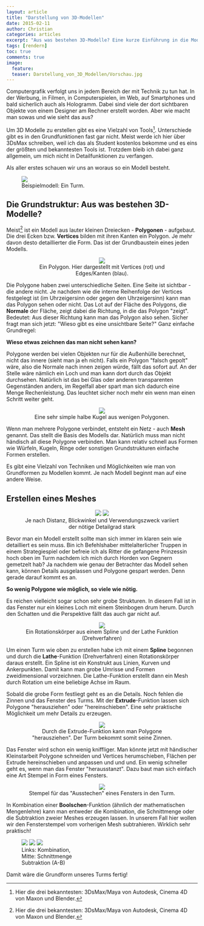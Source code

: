 ```yaml
---
layout: article
title: "Darstellung von 3D-Modellen"
date: 2015-02-11
author: Christian
categories: articles
excerpt: "Aus was bestehen 3D-Modelle? Eine kurze Einführung in die Modellierung."
tags: [rendern]
toc: true
comments: true
image:
  feature: 
  teaser: Darstellung_von_3D_Modellen/Vorschau.jpg
---
```


Computergrafik verfolgt uns in jedem Bereich der mit Technik zu tun hat. In der Werbung, in Filmen, in Computerspielen, im Web, auf Smartphones und bald sicherlich auch als Hologramm. Dabei sind viele der dort sichtbaren Objekte von einem Designer am Rechner erstellt worden. Aber wie macht man sowas und wie sieht das aus?

Um 3D Modelle zu erstellen gibt es eine Vielzahl von Tools[^footnote]. Unterschiede gibt es in den Grundfunktionen fast gar nicht. Meist werde ich hier über 3DsMax schreiben, weil ich das als Student kostenlos bekomme und es eins der größten und bekanntesten Tools ist.
Trotzdem bleib ich dabei ganz allgemein, um mich nicht in Detailfunktionen zu verfangen.

[^footnote]: Hier die drei bekanntesten: 3DsMax/Maya von Autodesk, Cinema 4D von Maxon und Blender.

Als aller erstes schauen wir uns an woraus so ein Modell besteht.

<figure>
	<img src="{{ site.url }}/images/Darstellung_von_3D_Modellen/stone_and_displ_and_ao.jpg">
	<figcaption>Beispielmodell: Ein Turm.
	</figcaption>
</figure>


## **Die Grundstruktur**: Aus was bestehen 3D-Modelle?

Meist[^footnote] ist ein Modell aus lauter kleinen Dreiecken - **Polygonen** - aufgebaut. Die drei Ecken bzw. **Vertices** bilden mit ihren Kanten ein Polygon. Je mehr davon desto detaillierter die Form. Das ist der Grundbaustein eines jeden Modells.
<!--{: .notice-info}-->

[^footnote]: Es gibt auch voxelbasiertes Rendern, worüber ich vielleicht ein andermal schreibe...

<figure style="text-align: center">
	<img src="{{ site.url }}/images/Darstellung_von_3D_Modellen/polygon.gif">
	<figcaption>Ein Polygon.
	Hier dargestellt mit Vertices (rot) und Edges/Kanten (blau).
	</figcaption>
</figure>

Die Polygone haben zwei unterschiedliche Seiten. Eine Seite ist sichtbar - die andere nicht. Je nachdem wie die interne Reihenfolge der Vertices festgelegt ist (im Uhrzeigersinn oder gegen den Uhrzeigersinn) kann man das Polygon sehen oder nicht. Das Lot auf der Fläche des Polygons, die **Normale** der Fläche, zeigt dabei die Richtung, in die das Polygon "zeigt". Bedeutet: Aus dieser Richtung kann man das Polygon also sehen.
Sicher fragt man sich jetzt: "Wieso gibt es eine unsichtbare Seite?" Ganz einfache Grundregel: 

**Wieso etwas zeichnen das man nicht sehen kann?**
<!--{: .notice-info}-->

Polygone werden bei vielen Objekten nur für die Außenhülle berechnet, nicht das innere (sieht man ja eh nicht). Falls ein Polygon "falsch gepolt" wäre, also die Normale nach innen zeigen würde, fällt das sofort auf. An der Stelle wäre nämlich ein Loch und man kann dort durch das Objekt durchsehen. Natürlich ist das bei Glas oder anderen transparenten Gegenständen anders, im Regelfall aber spart man sich dadurch eine Menge Rechenleistung. Das leuchtet sicher noch mehr ein wenn man einen Schritt weiter geht.

<figure style="text-align: center">
	<img src="{{ site.url }}/images/Darstellung_von_3D_Modellen/hemisphere.gif">
	<figcaption>Eine sehr simple halbe Kugel aus wenigen Polygonen. 
	</figcaption>
</figure>

Wenn man mehrere Polygone verbindet, entsteht ein Netz - auch **Mesh** genannt. Das stellt die Basis des Modells dar. Natürlich muss man nicht händisch all diese Polygone verbinden. Man kann relativ schnell aus Formen wie Würfeln, Kugeln, Ringe oder sonstigen Grundstrukturen einfache Formen erstellen. 

Es gibt eine Vielzahl von Techniken und Möglichkeiten wie man von Grundformen zu Modellen kommt. Je nach Modell beginnt man auf eine andere Weise.
<!--{: .notice-info}-->


## Erstellen eines Meshes
<figure class="half" style="text-align: center">
	<img src="{{ site.url }}/images/Darstellung_von_3D_Modellen/from_below.jpg">
	<img src="{{ site.url }}/images/Darstellung_von_3D_Modellen/from_top.jpg">
	<figcaption>
		Je nach Distanz, Blickwinkel und Verwendungszweck variiert der nötige Detailgrad stark
	</figcaption>
</figure>


Bevor man ein Modell erstellt sollte man sich immer im klaren sein wie detailliert es sein muss. Bin ich Befehlshaber mittelalterlicher Truppen in einem Strategiespiel oder befreie ich als Ritter die gefangene Prinzessin hoch oben im Turm nachdem ich mich durch Horden von Gegnern gemetzelt hab? Ja nachdem wie genau der Betrachter das Modell sehen kann, können Details ausgelassen und Polygone gespart werden. Denn gerade darauf kommt es an. 

**So wenig Polygone wie möglich, so viele wie nötig.**
<!--{: .notice-info}-->

Es reichen vielleicht sogar schon sehr grobe Strukturen. In diesem Fall ist in das Fenster nur ein kleines Loch mit einem Steinbogen drum herum. Durch den Schatten und die Perspektive fällt das auch gar nicht auf.

<figure style="text-align: center">
	<img src="{{ site.url }}/images/Darstellung_von_3D_Modellen/spline_lathe.gif">
	<figcaption>
		Ein Rotationskörper aus einem Spline und der Lathe Funktion (Drehverfahren)
	</figcaption>
</figure>

Um einen Turm wie oben zu erstellen habe ich mit einem **Spline** begonnen und durch die **Lathe**-Funktion (Drehverfahren) einen Rotationskörper daraus erstellt. Ein Spline ist ein Konstrukt aus Linien, Kurven und Ankerpunkten. Damit kann man grobe Umrisse und Formen zweidimensional vorzeichnen. Die Lathe-Funktion erstellt dann ein Mesh durch Rotation um eine beliebige Achse im Raum.

Sobald die grobe Form festliegt geht es an die Details. Noch fehlen die Zinnen und das Fenster des Turms. Mit der **Extrude**-Funktion lassen sich Polygone "herausziehen" oder "hereinschieben". Eine sehr praktische Möglichkeit um mehr Details zu erzeugen. 

<figure style="text-align: center">
	<img src="{{ site.url }}/images/Darstellung_von_3D_Modellen/extrude.gif">
	<figcaption>
		Durch die Extrude-Funktion kann man Polygone "herausziehen". Der Turm bekommt somit seine Zinnen.
	</figcaption>
</figure>

Das Fenster wird schon ein wenig kniffliger. Man könnte jetzt mit händischer Kleinstarbeit Polygone schneiden und Vertices herumschieben, Flächen per Extrude hereinschieben und anpassen und und und. Ein wenig schneller geht es, wenn man das Fenster "herausstanzt". Dazu baut man sich einfach eine Art Stempel in Form eines Fensters.

<figure style="text-align: center">
	<img src="{{ site.url }}/images/Darstellung_von_3D_Modellen/boolean_B.jpg">
	<figcaption>
		Stempel für das "Ausstechen" eines Fensters in den Turm.
	</figcaption>
</figure>

In Kombination einer **Boolschen**-Funktion (ähnlich der mathematischen Mengenlehre) kann man entweder die Kombination, die Schnittmenge oder die Subtraktion zweier Meshes erzeugen lassen. In unserem Fall hier wollen wir den Fensterstempel vom vorherigen Mesh subtrahieren. Wirklich sehr praktisch!

<figure class="third">
	<img src="{{ site.url }}/images/Darstellung_von_3D_Modellen/boolean_union.png">
	<img src="{{ site.url }}/images/Darstellung_von_3D_Modellen/boolean_intersection.png">
	<img src="{{ site.url }}/images/Darstellung_von_3D_Modellen/boolean_subtraction(A-B).png">
	<figcaption>Links: Kombination, <br/>Mitte: Schnittmenge <br/>Subtraktion (A-B)</figcaption>
</figure>

Damit wäre die Grundform unseres Turms fertig!

<!---
## **Texturen**: Die Wandfarbe der Modelle?

## Wie "tapeziere" ich mein Modell mit meinen Texturen?

## Ins richtige Licht rücken

### Body text
-->